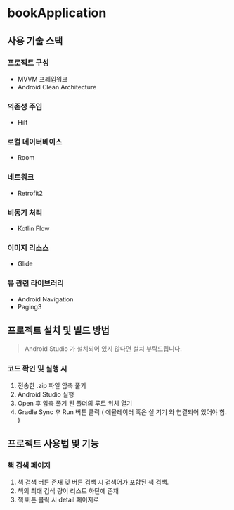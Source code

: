 # bookApplication
## 사용 기술 스택

### 프로젝트 구성
- MVVM 프레임워크
- Android Clean Architecture
### 의존성 주입
- Hilt
### 로컬 데이터베이스
- Room
### 네트워크
- Retrofit2
### 비동기 처리
- Kotlin Flow
### 이미지 리소스
- Glide
### 뷰 관련 라이브러리
- Android Navigation
- Paging3

## 프로젝트 설치 및 빌드 방법
> Android Studio 가 설치되어 있지 않다면 설치 부탁드립니다.
### 코드 확인 및 실행 시
1. 전송한 .zip 파일 압축 풀기
2. Android Studio 실행
3. Open 후 압축 풀기 된 폴더의 루트 위치 열기
4. Gradle Sync 후 Run 버튼 클릭 ( 에뮬레이터 혹은 실 기기 와 연결되어 있어야 함. )

## 프로젝트 사용법 및 기능
### 책 검색 페이지
1. 책 검색 버튼 존재 및 버튼 검색 시 검색어가 포함된 책 검색.
2. 책의 최대 검색 량이 리스트 하단에 존재
3. 책 버튼 클릭 시 detail 페이지로 

